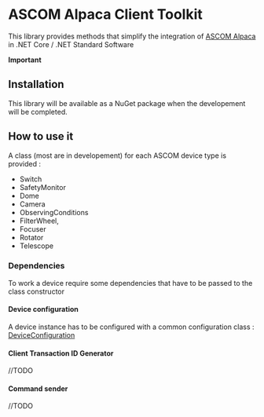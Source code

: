 # ASCOM Alpaca Client Toolkit

This library provides methods that simplify the integration of 
[ASCOM Alpaca](https://ascom-standards.org/Developer/Alpaca.htm) in .NET Core / .NET Standard Software

**Important**

## Installation

This library will be available as a NuGet package when the developement will be completed. 

## How to use it

A class (most are in developement) for each ASCOM device type is provided :

- Switch
- SafetyMonitor
- Dome
- Camera
- ObservingConditions
- FilterWheel,
- Focuser
- Rotator
- Telescope

### Dependencies

To work a device require some dependencies that have to be passed to the class constructor

#### Device configuration

A device instance has to be configured with a common configuration class : 
[DeviceConfiguration](https://github.com/elendil-software/ASCOM.Alpaca.Client/blob/master/src/ASCOM.Alpaca.Client/Configuration/DeviceConfiguration.cs)

#### Client Transaction ID Generator

//TODO

#### Command sender

//TODO